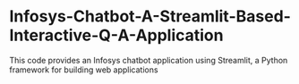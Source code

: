 # Infosys-Chatbot-A-Streamlit-Based-Interactive-Q-A-Application
This code provides an Infosys chatbot application using Streamlit, a Python framework  for building web applications
